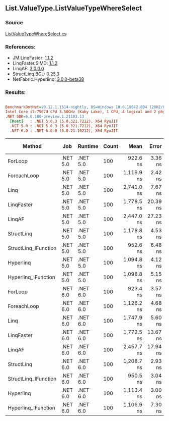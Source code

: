 ﻿## List.ValueType.ListValueTypeWhereSelect

### Source
[ListValueTypeWhereSelect.cs](../LinqBenchmarks/List/ValueType/ListValueTypeWhereSelect.cs)

### References:
- JM.LinqFaster: [1.1.2](https://www.nuget.org/packages/JM.LinqFaster/1.1.2)
- LinqFaster.SIMD: [1.1.2](https://www.nuget.org/packages/LinqFaster.SIMD/1.0.3)
- LinqAF: [3.0.0.0](https://www.nuget.org/packages/LinqAF/3.0.0.0)
- StructLinq.BCL: [0.25.3](https://www.nuget.org/packages/StructLinq.BCL/0.25.3)
- NetFabric.Hyperlinq: [3.0.0-beta38](https://www.nuget.org/packages/NetFabric.Hyperlinq/3.0.0-beta38)

### Results:
``` ini

BenchmarkDotNet=v0.12.1.1514-nightly, OS=Windows 10.0.19042.804 (20H2/October2020Update)
Intel Core i7-7567U CPU 3.50GHz (Kaby Lake), 1 CPU, 4 logical and 2 physical cores
.NET SDK=6.0.100-preview.1.21103.13
  [Host]   : .NET 5.0.3 (5.0.321.7212), X64 RyuJIT
  .NET 5.0 : .NET 5.0.3 (5.0.321.7212), X64 RyuJIT
  .NET 6.0 : .NET 6.0.0 (6.0.21.10212), X64 RyuJIT


```
|               Method |      Job |  Runtime | Count |       Mean |    Error |   StdDev | Ratio | RatioSD |  Gen 0 | Gen 1 | Gen 2 | Allocated |
|--------------------- |--------- |--------- |------ |-----------:|---------:|---------:|------:|--------:|-------:|------:|------:|----------:|
|              ForLoop | .NET 5.0 | .NET 5.0 |   100 |   922.6 ns |  3.36 ns |  2.98 ns |  1.00 |    0.00 |      - |     - |     - |         - |
|          ForeachLoop | .NET 5.0 | .NET 5.0 |   100 | 1,119.9 ns |  2.42 ns |  2.15 ns |  1.21 |    0.00 |      - |     - |     - |         - |
|                 Linq | .NET 5.0 | .NET 5.0 |   100 | 2,741.0 ns |  7.67 ns |  6.40 ns |  2.97 |    0.01 | 0.1335 |     - |     - |     280 B |
|           LinqFaster | .NET 5.0 | .NET 5.0 |   100 | 1,778.5 ns | 20.39 ns | 19.07 ns |  1.93 |    0.03 | 2.4433 |     - |     - |   5,112 B |
|               LinqAF | .NET 5.0 | .NET 5.0 |   100 | 2,447.0 ns | 27.23 ns | 25.47 ns |  2.65 |    0.03 |      - |     - |     - |         - |
|           StructLinq | .NET 5.0 | .NET 5.0 |   100 | 1,178.8 ns |  4.53 ns |  4.23 ns |  1.28 |    0.01 | 0.0343 |     - |     - |      72 B |
| StructLinq_IFunction | .NET 5.0 | .NET 5.0 |   100 |   952.6 ns |  6.48 ns |  6.06 ns |  1.03 |    0.01 |      - |     - |     - |         - |
|            Hyperlinq | .NET 5.0 | .NET 5.0 |   100 | 1,094.8 ns |  4.12 ns |  3.65 ns |  1.19 |    0.01 |      - |     - |     - |         - |
|  Hyperlinq_IFunction | .NET 5.0 | .NET 5.0 |   100 | 1,098.8 ns |  5.15 ns |  4.57 ns |  1.19 |    0.00 |      - |     - |     - |         - |
|              ForLoop | .NET 6.0 | .NET 6.0 |   100 |   923.4 ns |  3.57 ns |  3.16 ns |  1.00 |    0.00 |      - |     - |     - |         - |
|          ForeachLoop | .NET 6.0 | .NET 6.0 |   100 | 1,126.2 ns |  4.68 ns |  4.14 ns |  1.22 |    0.01 |      - |     - |     - |         - |
|                 Linq | .NET 6.0 | .NET 6.0 |   100 | 1,747.9 ns |  5.60 ns |  4.68 ns |  1.90 |    0.01 | 0.1335 |     - |     - |     280 B |
|           LinqFaster | .NET 6.0 | .NET 6.0 |   100 | 1,772.5 ns | 13.67 ns | 12.12 ns |  1.92 |    0.01 | 2.4433 |     - |     - |   5,112 B |
|               LinqAF | .NET 6.0 | .NET 6.0 |   100 | 2,457.7 ns | 17.94 ns | 15.91 ns |  2.66 |    0.02 |      - |     - |     - |         - |
|           StructLinq | .NET 6.0 | .NET 6.0 |   100 | 1,208.7 ns |  2.93 ns |  2.74 ns |  1.31 |    0.00 | 0.0343 |     - |     - |      72 B |
| StructLinq_IFunction | .NET 6.0 | .NET 6.0 |   100 |   950.5 ns |  3.04 ns |  2.70 ns |  1.03 |    0.00 |      - |     - |     - |         - |
|            Hyperlinq | .NET 6.0 | .NET 6.0 |   100 | 1,113.4 ns |  3.00 ns |  2.34 ns |  1.21 |    0.00 |      - |     - |     - |         - |
|  Hyperlinq_IFunction | .NET 6.0 | .NET 6.0 |   100 | 1,106.9 ns |  7.30 ns |  6.48 ns |  1.20 |    0.01 |      - |     - |     - |         - |
